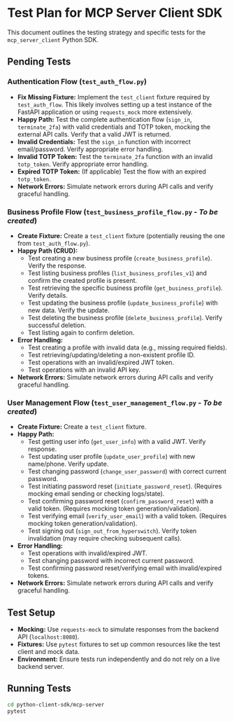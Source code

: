 # Test Plan for MCP Server Client SDK

This document outlines the testing strategy and specific tests for the `mcp_server_client` Python SDK.

## Pending Tests

### Authentication Flow (`test_auth_flow.py`)

-   **Fix Missing Fixture:** Implement the `test_client` fixture required by `test_auth_flow`. This likely involves setting up a test instance of the FastAPI application or using `requests_mock` more extensively.
-   **Happy Path:** Test the complete authentication flow (`sign_in`, `terminate_2fa`) with valid credentials and TOTP token, mocking the external API calls. Verify that a valid JWT is returned.
-   **Invalid Credentials:** Test the `sign_in` function with incorrect email/password. Verify appropriate error handling.
-   **Invalid TOTP Token:** Test the `terminate_2fa` function with an invalid `totp_token`. Verify appropriate error handling.
-   **Expired TOTP Token:** (If applicable) Test the flow with an expired `totp_token`.
-   **Network Errors:** Simulate network errors during API calls and verify graceful handling.

### Business Profile Flow (`test_business_profile_flow.py` - *To be created*)

-   **Create Fixture:** Create a `test_client` fixture (potentially reusing the one from `test_auth_flow.py`).
-   **Happy Path (CRUD):**
    -   Test creating a new business profile (`create_business_profile`). Verify the response.
    -   Test listing business profiles (`list_business_profiles_v1`) and confirm the created profile is present.
    -   Test retrieving the specific business profile (`get_business_profile`). Verify details.
    -   Test updating the business profile (`update_business_profile`) with new data. Verify the update.
    -   Test deleting the business profile (`delete_business_profile`). Verify successful deletion.
    -   Test listing again to confirm deletion.
-   **Error Handling:**
    -   Test creating a profile with invalid data (e.g., missing required fields).
    -   Test retrieving/updating/deleting a non-existent profile ID.
    -   Test operations with an invalid/expired JWT token.
    -   Test operations with an invalid API key.
-   **Network Errors:** Simulate network errors during API calls and verify graceful handling.

### User Management Flow (`test_user_management_flow.py` - *To be created*)

-   **Create Fixture:** Create a `test_client` fixture.
-   **Happy Path:**
    -   Test getting user info (`get_user_info`) with a valid JWT. Verify response.
    -   Test updating user profile (`update_user_profile`) with new name/phone. Verify update.
    -   Test changing password (`change_user_password`) with correct current password.
    -   Test initiating password reset (`initiate_password_reset`). (Requires mocking email sending or checking logs/state).
    -   Test confirming password reset (`confirm_password_reset`) with a valid token. (Requires mocking token generation/validation).
    -   Test verifying email (`verify_user_email`) with a valid token. (Requires mocking token generation/validation).
    -   Test signing out (`sign_out_from_hyperswitch`). Verify token invalidation (may require checking subsequent calls).
-   **Error Handling:**
    -   Test operations with invalid/expired JWT.
    -   Test changing password with incorrect current password.
    -   Test confirming password reset/verifying email with invalid/expired tokens.
-   **Network Errors:** Simulate network errors during API calls and verify graceful handling.

## Test Setup

-   **Mocking:** Use `requests-mock` to simulate responses from the backend API (`localhost:8080`).
-   **Fixtures:** Use `pytest` fixtures to set up common resources like the test client and mock data.
-   **Environment:** Ensure tests run independently and do not rely on a live backend server.

## Running Tests

```bash
cd python-client-sdk/mcp-server
pytest
``` 
